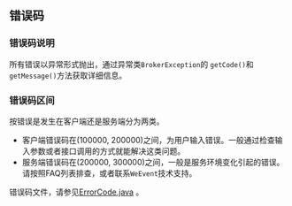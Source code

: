 ## 错误码
### 错误码说明
  
所有错误以异常形式抛出，通过异常类`BrokerException`的 `getCode()`和`getMessage()`方法获取详细信息。  

### 错误码区间

按错误是发生在客户端还是服务端分为两类。

- 客户端错误码在(100000, 200000)之间，为用户输入错误。一般通过检查输入参数或者接口调用的方式就能解决这类问题。
- 服务端错误码在(200000, 300000)之间，一般是服务环境变化引起的错误。请按照FAQ列表排查，或者联系`WeEvent`技术支持。  

错误码文件，请参见[ErrorCode.java](https://github.com/WeBankFinTech/WeEvent/blob/master/weevent-client/src/main/java/com/webank/weevent/client/ErrorCode.java) 。

